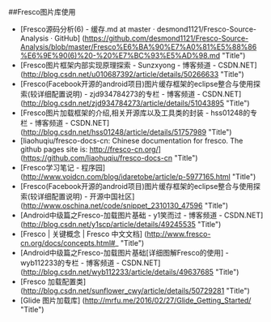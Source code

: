 
##Fresco图片库使用


* [Fresco源码分析(6) - 缓存.md at master · desmond1121/Fresco-Source-Analysis · GitHub] (https://github.com/desmond1121/Fresco-Source-Analysis/blob/master/Fresco%E6%BA%90%E7%A0%81%E5%88%86%E6%9E%90(6)%20-%20%E7%BC%93%E5%AD%98.md  "Title")
* [Fresco图片框架内部实现原理探索 - Sunzxyong - 博客频道 - CSDN.NET] (http://blog.csdn.net/u010687392/article/details/50266633  "Title")
* [Fresco(Facebook开源的android项目)图片缓存框架的eclipse整合与使用探索(较详细配置说明) - zjd934784273的专栏 - 博客频道 - CSDN.NET] (http://blog.csdn.net/zjd934784273/article/details/51043895  "Title")
* [Fresco图片加载框架的介绍,相关开源库以及工具类的封装 - hss01248的专栏 - 博客频道 - CSDN.NET] (http://blog.csdn.net/hss01248/article/details/51757989  "Title")
* [liaohuqiu/fresco-docs-cn: Chinese documentation for fresco. The github pages site is: http://fresco-cn.org/] (https://github.com/liaohuqiu/fresco-docs-cn  "Title")
* [Fresco学习笔记 - 程序园] (http://www.voidcn.com/blog/idaretobe/article/p-5977165.html  "Title")
* [Fresco(Facebook开源的android项目)图片缓存框架的eclipse整合与使用探索(较详细配置说明) - 开源中国社区] (http://www.oschina.net/code/snippet_2310130_47596  "Title")
* [Android中级篇之Fresco-加载图片基础 - y1笑而过 - 博客频道 - CSDN.NET] (http://blog.csdn.net/y1scp/article/details/49245535  "Title")
* [Fresco | 关键概念 | Fresco 中文文档] (http://www.fresco-cn.org/docs/concepts.html#_  "Title")
* [Android中级篇之Fresco-加载图片基础[详细图解Fresco的使用] - wyb112233的专栏 - 博客频道 - CSDN.NET] (http://blog.csdn.net/wyb112233/article/details/49637685  "Title")
* [Fresco 加载配置类] (http://blog.csdn.net/sunflower_cwy/article/details/50729281  "Title")
* [Glide 图片加载库] (http://mrfu.me/2016/02/27/Glide_Getting_Started/  "Title")
